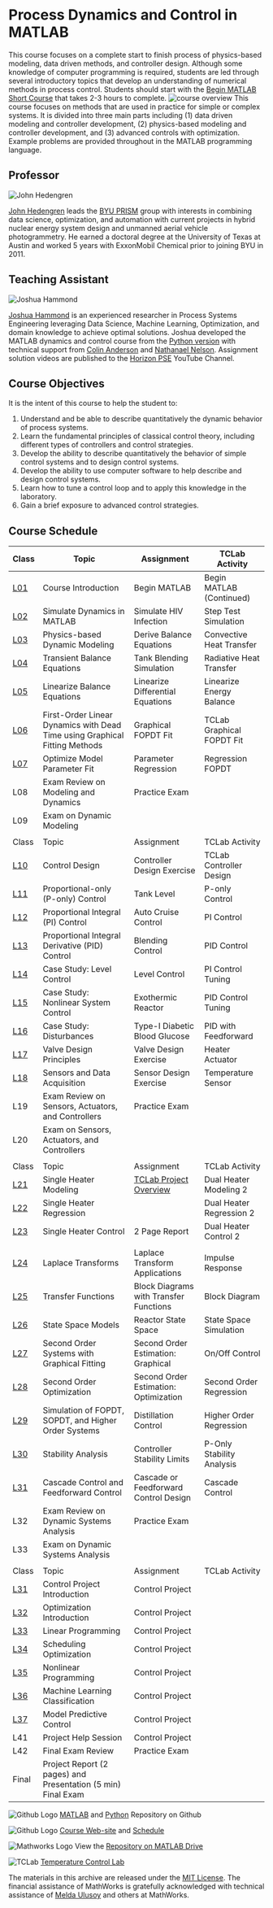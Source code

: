 # Process Dynamics and Control in MATLAB
This course focuses on a complete start to finish process of physics-based modeling, data driven methods, and controller design. Although some knowledge of computer programming is required, students are led through several introductory topics that develop an understanding of numerical methods in process control. Students should start with the [Begin MATLAB Short Course](https://github.com/APMonitor/begin_matlab) that takes 2-3 hours to complete.
![course overview](./images/pdc_overview.png)
This course focuses on methods that are used in practice for simple or complex systems. It is divided into three main parts including (1) data driven modeling and controller development, (2) physics-based modeling and controller development, and (3) advanced controls with optimization. Example problems are provided throughout in the MATLAB programming language.
## Professor
![John Hedengren](./images/hedengren.jpg)

[John Hedengren](https://www.linkedin.com/in/hedengren/) leads the [BYU PRISM](https://apm.byu.edu/) group with interests in combining data science, optimization, and automation with current projects in hybrid nuclear energy system design and unmanned aerial vehicle photogrammetry. He earned a doctoral degree at the University of Texas at Austin and worked 5 years with ExxonMobil Chemical prior to joining BYU in 2011.
## Teaching Assistant
![Joshua Hammond](./images/hammond.jpg)

[Joshua Hammond](https://www.linkedin.com/in/j-edward-hammond) is an experienced researcher in Process Systems Engineering leveraging Data Science, Machine Learning, Optimization, and domain knowledge to achieve optimal solutions. Joshua developed the MATLAB dynamics and control course from the [Python version](https://apmonitor.com/pdc) with technical support from [Colin Anderson](https://www.linkedin.com/in/colin-r-anderson/) and [Nathanael Nelson](https://www.linkedin.com/in/nathanael-martin-nelson-eit-a3183598/). Assignment solution videos are published to the [Horizon PSE](https://www.youtube.com/channel/UCGsMPf9oCqIeuOtZEKAxaqg) YouTube Channel.
## Course Objectives
It is the intent of this course to help the student to:
1. Understand and be able to describe quantitatively the dynamic behavior of process systems.
2. Learn the fundamental principles of classical control theory, including different types of controllers and control strategies.
3. Develop the ability to describe quantitatively the behavior of simple control systems and to design control systems.
4. Develop the ability to use computer software to help describe and design control systems.
5. Learn how to tune a control loop and to apply this knowledge in the laboratory.
6. Gain a brief exposure to advanced control strategies.

## Course Schedule

| Class                                                 | Topic                                                                          | Assignment                                  | TCLab Activity                               |
|-------------------------------------------------------|--------------------------------------------------------------------------------|---------------------------------------------|----------------------------------------------|
| [L01](https://github.com/APMonitor/mdc/tree/main/L01) | Course Introduction                                                            | Begin MATLAB                                | Begin MATLAB (Continued)                     |
| [L02](https://github.com/APMonitor/mdc/tree/main/L02) | Simulate Dynamics in MATLAB                                                    | Simulate HIV Infection                      | Step Test Simulation                         |
| [L03](https://github.com/APMonitor/mdc/tree/main/L03) | Physics-based Dynamic Modeling                                                 | Derive Balance Equations                    | Convective Heat Transfer                     |
| [L04](https://github.com/APMonitor/mdc/tree/main/L04) | Transient Balance Equations                                                    | Tank Blending Simulation                    | Radiative Heat Transfer                      |
| [L05](https://github.com/APMonitor/mdc/tree/main/L05) | Linearize Balance Equations                                                    | Linearize Differential Equations            | Linearize Energy Balance                     |
| [L06](https://github.com/APMonitor/mdc/tree/main/L06) | First-Order Linear Dynamics with Dead Time using Graphical Fitting Methods     | Graphical FOPDT Fit                         | TCLab Graphical FOPDT Fit                    |
| [L07](https://github.com/APMonitor/mdc/tree/main/L07) | Optimize Model Parameter Fit                                                   | Parameter Regression                        | Regression FOPDT                             |
| L08                                                   | Exam Review on Modeling and Dynamics                                           | Practice Exam                               |                                              |
| L09                                                   | Exam on Dynamic Modeling                                                       |                                             |                                              |
|                                                       |                                                                                |                                             |                                              |
| Class                                                 | Topic                                                                          | Assignment                                  | TCLab Activity                               |
| [L10](https://github.com/APMonitor/mdc/tree/main/L10) | Control Design                                                                 | Controller Design Exercise                  | TCLab Controller Design                      |
| [L11](https://github.com/APMonitor/mdc/tree/main/L11) | Proportional-only (P-only) Control                                             | Tank Level                                  | P-only Control                               |
| [L12](https://github.com/APMonitor/mdc/tree/main/L12) | Proportional Integral (PI) Control                                             | Auto Cruise Control                         | PI Control                                   |
| [L13](https://github.com/APMonitor/mdc/tree/main/L13) | Proportional Integral Derivative (PID) Control                                 | Blending Control                            | PID Control                                  |
| [L14](https://github.com/APMonitor/mdc/tree/main/L14) | Case Study: Level Control                                                      | Level Control                               | PI Control Tuning                            |
| [L15](https://github.com/APMonitor/mdc/tree/main/L15) | Case Study: Nonlinear System Control                                           | Exothermic Reactor                          | PID Control Tuning                           |
| [L16](https://github.com/APMonitor/mdc/tree/main/L16) | Case Study: Disturbances                                                       | Type-I Diabetic Blood Glucose               | PID with Feedforward                         |
| [L17](https://github.com/APMonitor/mdc/tree/main/L17) | Valve Design Principles                                                        | Valve Design Exercise                       | Heater Actuator                              |
| [L18](https://github.com/APMonitor/mdc/tree/main/L18) | Sensors and Data Acquisition                                                   | Sensor Design Exercise                      | Temperature Sensor                           |
| L19                                                   | Exam Review on Sensors, Actuators, and Controllers                             | Practice Exam                               |                                              |
| L20                                                   | Exam on Sensors, Actuators, and Controllers                                    |                                             |                                              |
|                                                       |                                                                                |                                             |                                              |
| Class                                                 | Topic                                                                          | Assignment                                  | TCLab Activity                               |
| [L21](https://github.com/APMonitor/mdc/tree/main/L21) | Single Heater Modeling | [TCLab Project Overview](https://github.com/APMonitor/mdc/tree/main/L21/Arduino_lab_rubric.pdf)     | Dual Heater Modeling 2                       |
| [L22](https://github.com/APMonitor/mdc/tree/main/L22) | Single Heater Regression                                                       |                                             | Dual Heater Regression 2                     |
| [L23](https://github.com/APMonitor/mdc/tree/main/L23) | Single Heater Control                                                          | 2 Page Report                               | Dual Heater Control 2                        |
|                                                       |                                                                                |                                             |                                              |
| [L24](https://github.com/APMonitor/mdc/tree/main/L24) | Laplace Transforms                                                             | Laplace Transform Applications              | Impulse Response                             |
| [L25](https://github.com/APMonitor/mdc/tree/main/L25) | Transfer Functions                                                             | Block Diagrams with Transfer Functions      | Block Diagram                                |
| [L26](https://github.com/APMonitor/mdc/tree/main/L26) | State Space Models                                                             | Reactor State Space                         | State Space Simulation                       |
| [L27](https://github.com/APMonitor/mdc/tree/main/L27) | Second Order Systems with Graphical Fitting                                    | Second Order Estimation: Graphical          | On/Off Control                               |
| [L28](https://github.com/APMonitor/mdc/tree/main/L28) | Second Order Optimization                                                      | Second Order Estimation: Optimization       | Second Order Regression                      |
| [L29](https://github.com/APMonitor/mdc/tree/main/L29) | Simulation of FOPDT, SOPDT, and Higher Order Systems                           | Distillation Control                        | Higher Order Regression                      |
| [L30](https://github.com/APMonitor/mdc/tree/main/L30) | Stability Analysis                                                             | Controller Stability Limits                 | P-Only Stability Analysis                    |
| [L31](https://github.com/APMonitor/mdc/tree/main/L31) | Cascade Control and Feedforward Control                                        | Cascade or Feedforward Control Design       | Cascade Control                              |
| L32                                                   | Exam Review on Dynamic Systems Analysis                                        | Practice Exam                               |                                              |
| L33                                                   | Exam on Dynamic Systems Analysis                                               |                                             |                                              |
|                                                       |                                                                                |                                             |                                              |
| Class                                                 | Topic                                                                          | Assignment                                  | TCLab Activity                               |
| [L31](https://github.com/APMonitor/mdc/tree/main/L31) | Control Project Introduction                                                   | Control Project                             |                                              |
| [L32](https://github.com/APMonitor/mdc/tree/main/L32) | Optimization Introduction                                                      | Control Project                             |                                              |
| [L33](https://github.com/APMonitor/mdc/tree/main/L33) | Linear Programming                                                             | Control Project                             |                                              |
| [L34](https://github.com/APMonitor/mdc/tree/main/L34) | Scheduling Optimization                                                        | Control Project                             |                                              |
| [L35](https://github.com/APMonitor/mdc/tree/main/L35) | Nonlinear Programming                                                          | Control Project                             |                                              |
| [L36](https://github.com/APMonitor/mdc/tree/main/L36) | Machine Learning Classification                                                | Control Project                             |                                              |
| [L37](https://github.com/APMonitor/mdc/tree/main/L37) | Model Predictive Control                                                       | Control Project                             |                                              |
| L41                                                   | Project Help Session                                                           | Control Project                             |                                              |
| L42                                                   | Final Exam Review                                                              | Practice Exam                               |                                              |
| Final                                                 | Project Report (2 pages) and Presentation (5 min) Final Exam                   |                                             |                                              |

![Github Logo](./images/github.png) [MATLAB](https://github.com/APMonitor/mdc) and [Python](https://github.com/APMonitor/pdc) Repository on Github

![Github Logo](./images/apm.png) [Course Web-site](https://apmonitor.com/pdc) and [Schedule](https://apmonitor.com/pdc/index.php/Main/CourseSchedule)

![Mathworks Logo](./images/matlab.png) View the [Repository on MATLAB Drive](https://drive.matlab.com/sharing/ac9d959a-e586-4478-ad56-5078ed578753)

![TCLab](./images/tclab.png) [Temperature Control Lab](https://apmonitor.com/heat.htm)

The materials in this archive are released under the [MIT License](./LICENSE). The financial assistance of MathWorks is gratefully acknowledged with technical assistance of [Melda Ulusoy](https://www.linkedin.com/in/melda-ulusoy-323bb670/) and others at MathWorks.
